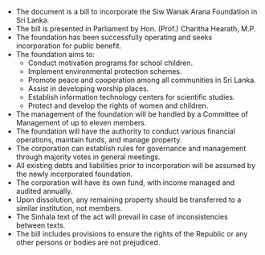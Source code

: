 - The document is a bill to incorporate the Siw Wanak Arana Foundation in Sri Lanka.
- The bill is presented in Parliament by Hon. (Prof.) Charitha Hearath, M.P.
- The foundation has been successfully operating and seeks incorporation for public benefit.
- The foundation aims to:
  - Conduct motivation programs for school children.
  - Implement environmental protection schemes.
  - Promote peace and cooperation among all communities in Sri Lanka.
  - Assist in developing worship places.
  - Establish information technology centers for scientific studies.
  - Protect and develop the rights of women and children.
- The management of the foundation will be handled by a Committee of Management of up to eleven members.
- The foundation will have the authority to conduct various financial operations, maintain funds, and manage property.
- The corporation can establish rules for governance and management through majority votes in general meetings.
- All existing debts and liabilities prior to incorporation will be assumed by the newly incorporated foundation.
- The corporation will have its own fund, with income managed and audited annually.
- Upon dissolution, any remaining property should be transferred to a similar institution, not members.
- The Sinhala text of the act will prevail in case of inconsistencies between texts.
- The bill includes provisions to ensure the rights of the Republic or any other persons or bodies are not prejudiced.